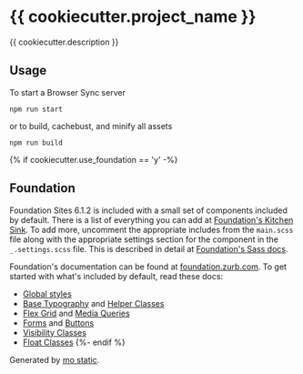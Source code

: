 # {{ cookiecutter.project_name }}

{{ cookiecutter.description }}

## Usage

To start a Browser Sync server

```
npm run start
```

or to build, cachebust, and minify all assets

```
npm run build
```

{% if cookiecutter.use_foundation == 'y' -%}
## Foundation

Foundation Sites 6.1.2 is included with a small set of components included by
default. There is a list of everything you can add at [Foundation's Kitchen Sink](http://foundation.zurb.com/sites/docs/kitchen-sink.html).
To add more, uncomment the appropriate includes from the `main.scss` file along
with the appropriate settings section for the component in the `_.settings.scss`
file. This is described in detail at [Foundation's Sass docs](http://foundation.zurb.com/sites/docs/sass.html#adjusting-css-output).

Foundation's documentation can be found at [foundation.zurb.com](http://foundation.zurb.com/sites/docs/).
To get started with what's included by default, read these docs:

* [Global styles](http://foundation.zurb.com/sites/docs/global.html)
* [Base Typography](http://foundation.zurb.com/sites/docs/typography-base.html) and [Helper Classes](http://foundation.zurb.com/sites/docs/typography-helpers.html)
* [Flex Grid](http://foundation.zurb.com/sites/docs/flex-grid.html) and [Media Queries](http://foundation.zurb.com/sites/docs/media-queries.html)
* [Forms](http://foundation.zurb.com/sites/docs/forms.html) and [Buttons](http://foundation.zurb.com/sites/docs/button.html)
* [Visibility Classes](http://foundation.zurb.com/sites/docs/visibility.html)
* [Float Classes](http://foundation.zurb.com/sites/docs/float-classes.html)
{%- endif %}

Generated by [mo static](https://github.com/istrategylabs/mo-static).
